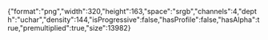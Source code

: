 {"format":"png","width":320,"height":163,"space":"srgb","channels":4,"depth":"uchar","density":144,"isProgressive":false,"hasProfile":false,"hasAlpha":true,"premultiplied":true,"size":13982}